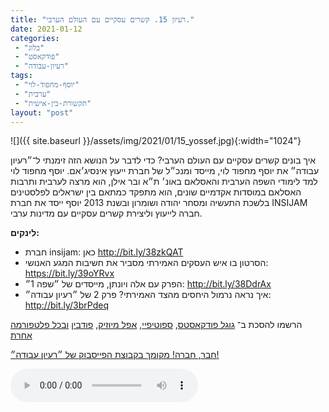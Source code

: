 ```yaml
---
title: "רעיון 15. קשרים עסקיים עם העולם הערבי."
date: 2021-01-12
categories: 
 - "בלוג"
 - "פודקאסט"
 - "רעיון-עבודה"
tags: 
 - "יוסף-מחפוד-לוי"
 - "ערבית"
 - "תקשורת-בין-אישית"
layout: "post"
---
```


![]({{ site.baseurl }}/assets/img/2021/01/15_yossef.jpg){:width="1024"}

איך בונים קשרים עסקיים עם העולם הערבי? כדי לדבר על הנושא הזה זימנתי ל־״רעיון עבודה״ את יוסף מחפוד לוי, מייסד ומנכ״ל של חברת ייעוץ אינסיג׳אם.
יוסף מחפוד לוי למד לימודי השפה הערבית והאסלאם באונ׳ ת״א ובר אילן, הוא מרצה לערבית ותרבות האסלאם במוסדות אקדמיים שונים, הוא מתפקד כמתאם בין ישראלים לפלסטינים בלשכת התעשיה ומסחר יהודה ושומרון ובשנת 2013 יוסף ייסד את חברת INSIJAM חברה לייעוץ וליצירת קשרים עסקיים עם מדינות ערבי.

**לינקים:**

* חברת insijam: כאן <http://bit.ly/38zkQAT>
* הסרטון בו איש העסקים האמירתי מסביר את חשיבות המגע האנושי: <https://bit.ly/39oYRvx>
* הפרק עם אלה ויונתן, מייסדים של ״שפה 1״: <http://bit.ly/38DdrAx>
* איך נראה נרמול היחסים מהצד האמירתי? פרק 2 של ״רעיון עבודה״: <http://bit.ly/3brPdeq>

הרשמו להסכת ב־ [גוגל פודקאסטס](https://podcasts.google.com/feed/aHR0cHM6Ly9mZWVkLnBvZGJlYW4uY29tL2JvcmlzZ29yZWxpa3BoZC9mZWVkLnhtbA), [ספוטיפיי](https://open.spotify.com/show/51XJ9Wd4A5xL1IfU0wHT2Y), [אפל מיוזיק](https://podcasts.apple.com/il/podcast/%D7%A8%D7%A2%D7%99%D7%95%D7%9F-%D7%A2%D7%91%D7%95%D7%93%D7%94-%D7%A0%D7%99%D7%94%D7%95%D7%9C-%D7%A9%D7%95%D7%95%D7%A7-%D7%A7%D7%A8%D7%99%D7%99%D7%A8%D7%94/id1542636914), [פודבין](https://borisgorelikphd.podbean.com/) [ובכל פלטפורמה אחרת](https://feed.podbean.com/borisgorelikphd/feed.xml)

[חבר, חברה! מקומך בקבוצת הפייסבוק של ״רעיון עבודה״!](https://www.facebook.com/reayonavodapodcast)

<audio controls src="https://mcdn.podbean.com/mf/web/3kktzb/15_yosef.mp3" class=" wp-block-audio"></audio>
